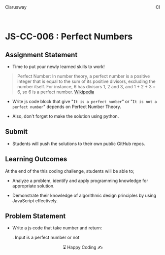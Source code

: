 <p>Clarusway<img align="right"
  src="https://secure.meetupstatic.com/photos/event/3/1/b/9/600_488352729.jpeg" alt="Clarusway_FS" width="15px"></p>
<br>

# JS-CC-006 : Perfect Numbers

## Assignment Statement

- Time to put your newly learned skills to work!

> Perfect Number: In number theory, a perfect number is a positive integer that is equal to the sum of its positive divisors, excluding the number itself. For instance, 6 has divisors 1, 2 and 3, and 1 + 2 + 3 = 6, so 6 is a perfect number. [Wikipedia](https://en.wikipedia.org/wiki/Perfect_number)

- Write js code block that give "`It is a perfect number`" or "`It is not a perfect number`" depends on Perfect Number Theory.

- Also, don't forget to make the solution using python.

## Submit

- Students will push the solutions to their own public GitHub repos.

## Learning Outcomes

At the end of the this coding challenge, students will be able to;

- Analyze a problem, identify and apply programming knowledge for appropriate solution.

- Demonstrate their knowledge of algorithmic design principles by using JavaScript effectively.


## Problem Statement

- Write a js code that take number and return:

  . Input is a perfect number or not

<center> ⌛ Happy Coding  ✍ </center>
